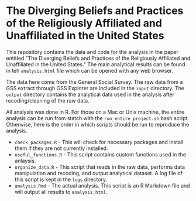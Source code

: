 # The Diverging Beliefs and Practices of the Religiously Affiliated and Unaffiliated in the United States

This repository contains the data and code for the analysis in the paper entitled "The Diverging Beliefs and Practices of the Religiously Affiliated and Unaffiliated in the United States." The main analytical results can be found in teh `analysis.html` file which can be opened with any web browser. 

The data here come from the General Social Survey. The raw data from a GSS extract through GSS Explorer are included in the `input` directory. The `output` directory contains the analytical data used in the analysis after recoding/cleaning of the raw data. 

All analysis was done in R. For those on a Mac or Unix machine, the entire analysis can be run from statch with the `run_entire_project.sh` bash script. Otherwise, here is the order in which scripts should be run to reproduce the analysis. 

- `check_packages.R` - This will check for necessary packages and install them if they are not currently installed.
- `useful_functions.R` - This script contains custom functions used in the anlaysis. 
- `organize_data.R` - This script that reads in the raw data, performs data manipulation and recoding, and output analytical dataset. A log file of this script is kept in the `logs` directory. 
- `analysis.Rmd` - The actual analysis. This script is an R Markdown file and will output all results to `analysis.html`.